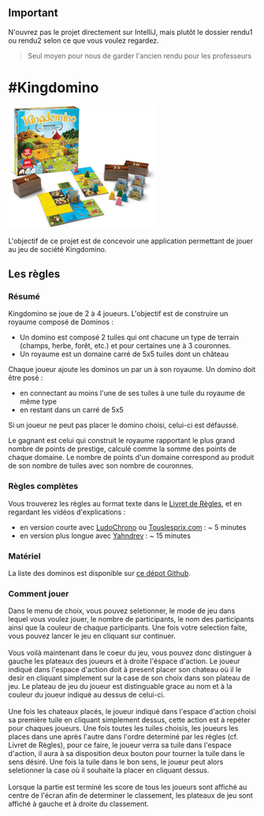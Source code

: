 ## Important
N'ouvrez pas le projet directement sur IntelliJ, mais plutôt le dossier rendu1 ou rendu2 selon ce que vous voulez regardez.
> Seul moyen pour nous de garder l'ancien rendu pour les professeurs


#Kingdomino
==========

![](rendu1/kingdomino/ressources/kingdomino_elements_small.jpg)

L'objectif de ce projet est de concevoir une application permettant de jouer au jeu de société Kingdomino.


Les règles
----------



### Résumé

Kingdomino se joue de 2 à 4 joueurs. L'objectif est de construire un royaume composé de Dominos :

- Un domino est composé 2 tuiles qui ont chacune un type de terrain (champs, herbe, forêt, etc.) et pour certaines une à 3 couronnes.
- Un royaume est un domaine carré de 5x5 tuiles dont un château

Chaque joueur ajoute les dominos un par un à son royaume. Un domino doit être posé :

- en connectant au moins l'une de ses tuiles à une tuile du royaume de même type
- en restant dans un carré de 5x5

Si un joueur ne peut pas placer le domino choisi, celui-ci est défaussé.

Le gagnant est celui qui construit le royaume rapportant le plus grand nombre de points de prestige, calculé comme la somme des points de chaque domaine. Le nombre de points d'un domaine correspond au produit de son nombre de tuiles avec son nombre de couronnes.

### Règles complètes

Vous trouverez les règles au format texte dans le [Livret de Règles](rendu1/docs/reglesKingdomino.pdf), et en regardant les vidéos d'explications :

- en version courte avec [LudoChrono](https://www.youtube.com/watch?v=jnM9yf65rpo) ou [Touslesprix.com](https://www.youtube.com/watch?v=MBPFPKehV44) : ~ 5 minutes
- en version plus longue avec [Yahndrev](https://www.youtube.com/watch?v=93VxIXxthFU) : ~ 15 minutes

### Matériel

La liste des dominos est disponible sur [ce dépot Github](https://github.com/RuPaulsDataRace/Kingdomino-For-Queens).

### Comment jouer

Dans le menu de choix, vous pouvez seletionner, le mode de jeu dans lequel vous voulez jouer, le nombre de participants, le nom des participants ainsi que la couleur de chaque participants. Une fois votre selection faite, vous pouvez lancer le jeu en cliquant sur continuer. <br><br>
Vous voilà maintenant dans le coeur du jeu, vous pouvez donc distinguer à gauche les plateaux des joueurs et à droite l'éspace d'action. Le joueur indiqué dans l'espace d'action doit à present placer son chateau où il le desir en cliquant simplement sur la case de son choix dans son plateau de jeu. Le plateau de jeu du joueur est distinguable grace au nom et à la couleur du joueur indiqué au dessus de celui-ci.<br><br>
Une fois les chateaux placés, le joueur indiqué dans l'espace d'action choisi sa première tuile en cliquant simplement dessus, cette action est à repéter pour chaques joueurs. Une fois toutes les tuiles choisis, les joueurs les places dans une après l'autre dans l'ordre determiné par les règles (cf. Livret de Règles), pour ce faire, le joueur verra sa tuile dans l'espace d'action, il aura à sa disposition deux bouton pour tourner la tuile dans le sens désiré. Une fois la tuile dans le bon sens, le joueur peut alors seletionner la case où il souhaite la placer en cliquant dessus.<br><br>
Lorsque la partie est terminé les score de tous les joueurs sont affiché au centre de l'écran afin de determiner le classement, les plateaux de jeu sont affiché à gauche et à droite du classement.

